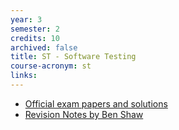 ```yaml
---
year: 3
semester: 2
credits: 10
archived: false
title: ST -	Software Testing
course-acronym: st
links:
---
```


- [Official exam papers and solutions](/drive?next=0B2AAOQQZ_8BxTEV2eU1uQWQ0WU0)
- [Revision Notes by Ben Shaw](https://github.com/benshaaw/revision/tree/master/ST)
